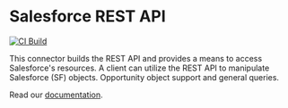 # Salesforce REST API
[![CI Build](https://github.com/axonivy-market/salesforce-connector/actions/workflows/ci.yml/badge.svg)](https://github.com/axonivy-market/salesforce-connector/actions/workflows/ci.yml)

This connector builds the REST API and provides a means to access Salesforce's resources. A client can utilize the REST API to manipulate Salesforce (SF) objects. Opportunity object support and general queries.

Read our [documentation](salesforce-connector-product/README.md).

